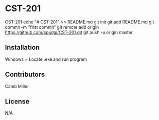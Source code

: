 # CST-201
CST-201
echo "# CST-201" >> README.md
git init
git add README.md
git commit -m "first commit"
git remote add origin https://github.com/spudgi/CST-201.git
git push -u origin master

## Installation

Windows = Locate .exe and run program



## Contributors

Caleb Miller

## License

N/A
